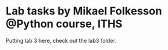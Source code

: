 # Lab tasks by Mikael Folkesson @Python course, ITHS 
Putting lab 3 here, check out the lab3 folder.
